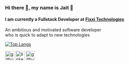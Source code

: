 ### Hi there 👋, my name is Jait 🙌
#### I am currently a Fullstack Developer at <a href="https://fixxi.repair/">Fixxi Technologies</a>

An ambitious and motivated software developer <br /> who is quick to adapt to new technologies

[![Top Langs](https://github-readme-stats.vercel.app/api/top-langs/?username=jaitlimaye)](https://github.com/anuraghazra/github-readme-stats)





[<img src='https://cdn.jsdelivr.net/npm/simple-icons@3.0.1/icons/github.svg' alt='github' height='30'>](https://github.com/jaitlimaye)  [<img src='https://cdn.jsdelivr.net/npm/simple-icons@3.0.1/icons/linkedin.svg' alt='linkedin' height='30'>](https://www.linkedin.com/in/jaitlimaye/)  [<img src='https://cdn.jsdelivr.net/npm/simple-icons@3.0.1/icons/gmail.svg' alt='github' height='30'>](mailto:jaitlimaye@gmail.com)


